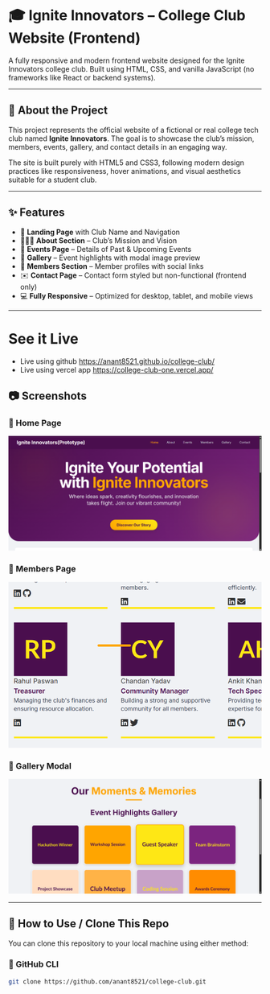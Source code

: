 # 🎓 Ignite Innovators – College Club Website (Frontend)

A fully responsive and modern frontend website designed for the Ignite Innovators college club. Built using HTML, CSS, and vanilla JavaScript (no frameworks like React or backend systems).

---

## 📌 About the Project

This project represents the official website of a fictional or real college tech club named **Ignite Innovators**. The goal is to showcase the club’s mission, members, events, gallery, and contact details in an engaging way.

The site is built purely with HTML5 and CSS3, following modern design practices like responsiveness, hover animations, and visual aesthetics suitable for a student club.

---

## ✨ Features

- 🎯 **Landing Page** with Club Name and Navigation  
- 🧑‍🤝‍🧑 **About Section** – Club’s Mission and Vision  
- 🎉 **Events Page** – Details of Past & Upcoming Events  
- 📸 **Gallery** – Event highlights with modal image preview  
- 🙋 **Members Section** – Member profiles with social links  
- ✉️ **Contact Page** – Contact form styled but non-functional (frontend only)   
- 💻 **Fully Responsive** – Optimized for desktop, tablet, and mobile views 

---
# See it Live
- Live using github      https://anant8521.github.io/college-club/
- Live using vercel app https://college-club-one.vercel.app/

## 📷 Screenshots

### 🔹 Home Page
![Home](screenshots/homepage.png)

### 🔹 Members Page
![Members](screenshots/members.png)

### 🔹 Gallery Modal
![Gallery](screenshots/gallery.png)

---

## 🚀 How to Use / Clone This Repo

You can clone this repository to your local machine using either method:

### 🔹 GitHub CLI
```bash
git clone https://github.com/anant8521/college-club.git

